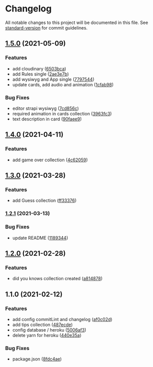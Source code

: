 # Changelog

All notable changes to this project will be documented in this file. See [standard-version](https://github.com/conventional-changelog/standard-version) for commit guidelines.

## [1.5.0](https://github.com/happy-game/back/compare/v1.4.0...v1.5.0) (2021-05-09)


### Features

* add cloudinary ([6503bca](https://github.com/happy-game/back/commit/6503bca14f28bfbb6c535b034f1d26c71cb27681))
* add Rules single ([2ae3e7b](https://github.com/happy-game/back/commit/2ae3e7b7b7021b782424f3ab58b04a33a9cdcc7b))
* add wysiwyg and App single ([7797544](https://github.com/happy-game/back/commit/7797544916d06573f3a52928e1ac573bc0d48f1d))
* update cards, add audio and animation ([1cfab98](https://github.com/happy-game/back/commit/1cfab98c550f03ed222f21463c83423e99471670))


### Bug Fixes

* editor strapi wysiwyg ([7cd856c](https://github.com/happy-game/back/commit/7cd856c300307f2d8f9c26c6b56f2f55ce0de306))
* required animation in cards collection ([3963fc3](https://github.com/happy-game/back/commit/3963fc33d746c07610928c2990634e9d80186900))
* text description in card ([90faee9](https://github.com/happy-game/back/commit/90faee979b2f6050a2ccba28111841b7361c94d7))

## [1.4.0](https://github.com/happy-game/back/compare/v1.3.0...v1.4.0) (2021-04-11)


### Features

* add game over collection ([4c62059](https://github.com/happy-game/back/commit/4c620591a582d3439d85f8eb21aeb35cca03226e))

## [1.3.0](https://github.com/happy-game/back/compare/v1.2.1...v1.3.0) (2021-03-28)


### Features

* add Guess collection ([ff33376](https://github.com/happy-game/back/commit/ff33376f57b1fae9a05b43f064742b2ba26de54a))

### [1.2.1](https://github.com/happy-game/back/compare/v1.2.0...v1.2.1) (2021-03-13)


### Bug Fixes

* update README ([1189344](https://github.com/happy-game/back/commit/1189344bdfb569c0777084610de0b6df8dda203b))

## [1.2.0](https://github.com/happy-game/back/compare/v1.1.0...v1.2.0) (2021-02-28)


### Features

* did you knows collection created ([a814878](https://github.com/happy-game/back/commit/a8148788877eeb38d5061b523b72ee3f29e128b8))

## 1.1.0 (2021-02-12)


### Features

* add config commitLint and changelog ([af0c02d](https://github.com/happy-game/back/commit/af0c02da7bac13387714be05b6385f45d4c16278))
* add tips collection ([487ecde](https://github.com/happy-game/back/commit/487ecde2cba10c501f37c0503c3c218595ca536c))
* config database / heroku ([5006af3](https://github.com/happy-game/back/commit/5006af39fa869c6fe45fa267f06aab4d3faa41fb))
* delete yarn for heroku ([440e35a](https://github.com/happy-game/back/commit/440e35ad46220bb6ee472d37a39c6bc13ce41ccc))


### Bug Fixes

* package.json ([8fdc4ae](https://github.com/happy-game/back/commit/8fdc4ae7edb3313c754bf0a41c3ab58adc11adc7))
